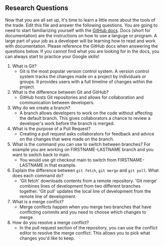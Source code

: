 ## Research Questions 

Now that you are all set up, it's time to learn a little more about the tools of the trade. Edit this file and answer the following questions. You are going to need to start familiarizing yourself with the [GitHub docs](https://docs.github.com/en). Docs (short for documentation) are the instructions on how to use a languge or program. A large part of your job as a developer will be learning how to read and work with documentation. Please reference the GitHub docs when answering the questions below. If you cannot find what you are looking for in the docs, you can always start to practice your Google skills!

1. What is Git?
    - Git is the most popular version control system. A version control system tracks the changes made on a project by individuals or groups. It provides users with a full timeline of changes within the project.
2. What is the difference between Git and GitHub?
    - GitHub hosts Git repositories and allows for collaboration and communication between developers. 
3. Why do we create a branch? 
    - A branch allows developers to work on the code without affecting the default branch. This gives collaborators a chance to review a developer's work before the branch is merged.
4. What is the purpose of a Pull Request?
    - Creating a pull request asks collaborators for feedback and advice on the changes that were made on the branch. 
5. What is the command you can use to switch between branches? For example you are working on FIRSTNAME-LASTNAME branch and you want to switch back to main.
    - You would use git checkout main to switch from FIRSTNAME-LASTNAME in that example.
6. Explain the difference between `git fetch`, `git merge` and `git pull`. What does each command do?
    - 'Git fetch' downloads contents from a remote repository. 'Git merge' combines lines of development from two different branches together. 'Git pull' updates the local line of development from the remote line of development. 
7. What is a merge conflict?
    - Merge conflicts happen when you merge two branches that have conflicting commits and you need to choose which changes to merge.
8. How do you resolve a merge conflict?
    - In the pull request section of the repository, you can use the conflict editor to resolve the merge conflict. This allows you to pick what changes you'd like to keep.
